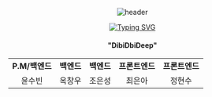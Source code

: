 <div align="center">
  
![header](https://capsule-render.vercel.app/api?type=wave&color=gradient&height=200&section=header&text=디비디비딥&fontSize=90&fontColor=333333)


  <!-- Title Typing Effect -->
<a href="https://git.io/typing-svg"><img src="https://readme-typing-svg.demolab.com?font=Lobster&color=58A6FF&size=35&pause=1000&center=true&vCenter=true&random=false&width=435&lines=Hello%2C+We+are+DibiDibiDeep;We+are+Best+Team" alt="Typing SVG" /></a>

<div align="center">  
  <h4>"DibiDbiDeep"</h4>
</div>

<div align="center">
  <table>
    <tr>
      <td align="center"><strong>P.M/백엔드</strong></td>
      <td align="center"><strong>백엔드</strong></td>
      <td align="center"><strong>백엔드</strong></td>
      <td align="center"><strong>프론트엔드</strong></td>
      <td align="center"><strong>프론트엔드</strong></td>
    </tr>
    <tr colspan="2">
      <td align="center">윤수빈</td>
      <td align="center">옥창우</td>
      <td align="center">조은성</td>
      <td align="center">최은아</td>
      <td align="center">정현수</td>
    </tr>
  </table>
</div>

